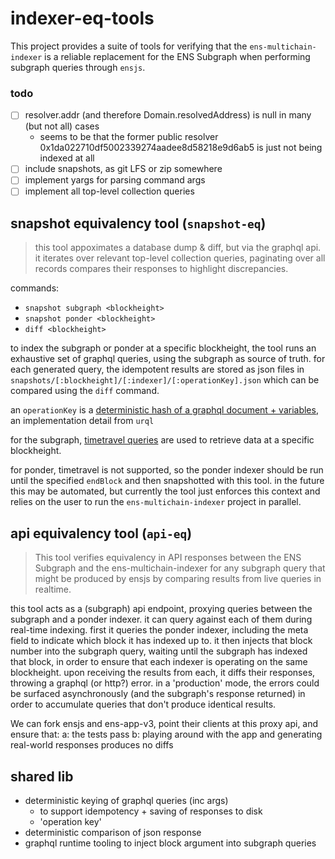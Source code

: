 # indexer-eq-tools

This project provides a suite of tools for verifying that the `ens-multichain-indexer` is a reliable replacement for the ENS Subgraph when performing subgraph queries through `ensjs`.

### todo

- [ ] resolver.addr (and therefore Domain.resolvedAddress) is null in many (but not all) cases
  - seems to be that the former public resolver 0x1da022710df5002339274aadee8d58218e9d6ab5 is just not being indexed at all
- [ ] include snapshots, as git LFS or zip somewhere
- [ ] implement yargs for parsing command args
- [ ] implement all top-level collection queries

## snapshot equivalency tool (`snapshot-eq`)

> this tool appoximates a database dump & diff, but via the graphql api. it iterates over relevant top-level collection queries, paginating over all records compares their responses to highlight discrepancies.

commands:
- `snapshot subgraph <blockheight>`
- `snapshot ponder <blockheight>`
- `diff <blockheight>`

to index the subgraph or ponder at a specific blockheight, the tool runs an exhaustive set of graphql queries, using the subgraph as source of truth. for each generated query, the idempotent results are stored as json files in `snapshots/[:blockheight]/[:indexer]/[:operationKey].json` which can be compared using the `diff` command.

an `operationKey` is a [deterministic hash of a graphql document + variables](https://commerce.nearform.com/open-source/urql/docs/basics/document-caching/#operation-keys), an implementation detail from `urql`

for the subgraph, [timetravel queries](https://thegraph.com/docs/en/subgraphs/querying/graphql-api/#time-travel-queries) are used to retrieve data at a specific blockheight.

for ponder, timetravel is not supported, so the ponder indexer should be run until the specified `endBlock` and then snapshotted with this tool. in the future this may be automated, but currently the tool just enforces this context and relies on the user to run the `ens-multichain-indexer` project in parallel.

## api equivalency tool (`api-eq`)

> This tool verifies equivalency in API responses between the ENS Subgraph and the ens-multichain-indexer for any subgraph query that might be produced by ensjs by comparing results from live queries in realtime.

this tool acts as a (subgraph) api endpoint, proxying queries between the subgraph and a ponder indexer. it can query against each of them during real-time indexing. first it queries the ponder indexer, including the meta field to indicate which block it has indexed up to. it then injects that block number into the subgraph query, waiting until the subgraph has indexed that block, in order to ensure that each indexer is operating on the same blockheight. upon receiving the results from each, it diffs their responses, throwing a graphql (or http?) error. in a 'production' mode, the errors could be surfaced asynchronously (and the subgraph's response returned) in order to accumulate queries that don't produce identical results.

We can fork ensjs and ens-app-v3, point their clients at this proxy api, and ensure that:
a: the tests pass
b: playing around with the app and generating real-world responses produces no diffs

## shared lib

- deterministic keying of graphql queries (inc args)
  - to support idempotency + saving of responses to disk
  - 'operation key'
- deterministic comparison of json response
- graphql runtime tooling to inject block argument into subgraph queries

